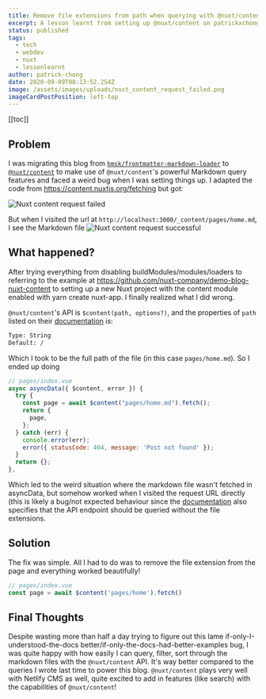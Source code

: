 ```yaml
---
title: Remove file extensions from path when querying with @nuxt/content
excerpt: A lesson learnt from setting up @nuxt/content on patrickxchong.com
status: published
tags:
  - tech
  - webdev
  - nuxt
  - lessonlearnt
author: patrick-chong
date: 2020-09-09T08:13:52.254Z
image: /assets/images/uploads/nuxt_content_request_failed.png
imageCardPostPosition: left-top
---
```


[[toc]]

## Problem

I was migrating this blog from [`hmsk/frontmatter-markdown-loader`](https://github.com/hmsk/frontmatter-markdown-loader) to [`@nuxt/content`](https://github.com/nuxt/content) to make use of `@nuxt/content`'s powerful Markdown query features and faced a weird bug when I was setting things up. I adapted the code from https://content.nuxtjs.org/fetching but got:

![Nuxt content request failed](/assets/images/uploads/nuxt_content_request_failed.png)


But when I visited the url at `http://localhost:3000/_content/pages/home.md`, I see the Markdown file
![Nuxt content request successful](/assets/images/uploads/nuxt_content_request_successful.png)

## What happened?

After trying everything from disabling buildModules/modules/loaders to referring to the example at https://github.com/nuxt-company/demo-blog-nuxt-content to setting up a new Nuxt project with the content module enabled with yarn create nuxt-app. I finally realized what I did wrong.

`@nuxt/content`'s API is `$content(path, options?)`, and the properties of `path` listed on their [documentation](https://content.nuxtjs.org/fetching#contentpath-options) is:

```txt
Type: String
Default: /
```

Which I took to be the full path of the file (in this case `pages/home.md`). So I ended up doing

```js
// pages/index.vue
async asyncData({ $content, error }) {
  try {
    const page = await $content("pages/home.md").fetch();
    return {
      page,
    };
  } catch (err) {
    console.error(err);
    error({ statusCode: 404, message: 'Post not found' });
  }
  return {};
},
```

Which led to the weird situation where the markdown file wasn't fetched in asyncData, but somehow worked when I visited the request URL directly (this is likely a bug/not expected behaviour since the [documentation](https://content.nuxtjs.org/advanced#api-endpoint) also specifies that the API endpoint should be queried without the file extensions.

## Solution

The fix was simple. All I had to do was to remove the file extension from the page and everything worked beautifully!

```js
// pages/index.vue
const page = await $content('pages/home').fetch()
```

## Final Thoughts

Despite wasting more than half a day trying to figure out this lame if-only-I-understood-the-docs better/if-only-the-docs-had-better-examples bug, I was quite happy with how easily I can query, filter, sort through the markdown files with the `@nuxt/content` API. It's way better compared to the queries I wrote last time to power this blog. `@nuxt/content` plays very well with Netlify CMS as well, quite excited to add in features (like search) with the capabilities of `@nuxt/content`!
